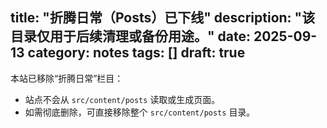 title: "折腾日常（Posts）已下线"
description: "该目录仅用于后续清理或备份用途。"
date: 2025-09-13
category: notes
tags: []
draft: true
---

本站已移除“折腾日常”栏目：

- 站点不会从 `src/content/posts` 读取或生成页面。
- 如需彻底删除，可直接移除整个 `src/content/posts` 目录。

